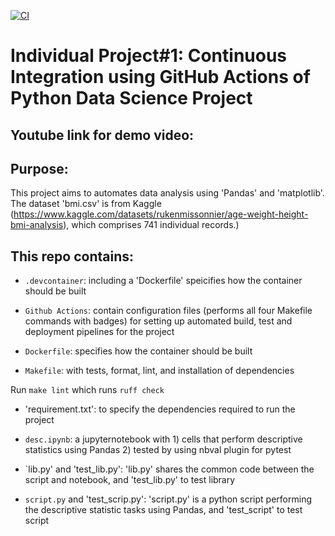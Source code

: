 [![CI](https://github.com/nogibjj/python-ruff-template/actions/workflows/cicd.yml/badge.svg)](https://github.com/nogibjj/python-ruff-template/actions/workflows/cicd.yml)
# Individual Project#1: Continuous Integration using GitHub Actions of Python Data Science Project
## Youtube link for demo video:

## Purpose:
This project aims to automates data analysis using 'Pandas' and 'matplotlib'. The dataset 'bmi.csv' is from Kaggle (https://www.kaggle.com/datasets/rukenmissonnier/age-weight-height-bmi-analysis), which comprises 741 individual records.)

## This repo contains:
* `.devcontainer`: including a 'Dockerfile' speicifies how the container should be built

* `Github Actions`: contain configuration files (performs all four Makefile commands with badges) for setting up automated build, test and deployment pipelines for the project

* `Dockerfile`: specifies how the container should be built

* `Makefile`:  with tests, format, lint, and installation of dependencies

Run `make lint` which runs `ruff check`

* 'requirement.txt': to specify the dependencies required to run the project

* `desc.ipynb`: a jupyternotebook with 1) cells that perform descriptive statistics using Pandas 2) tested by using nbval plugin for pytest

* `lib.py' and 'test_lib.py': 'lib.py' shares the common code between the script and notebook, and 'test_lib.py' to test library

* `script.py` and 'test_scrip.py': 'script.py' is a python script performing the descriptive statistic tasks using Pandas, and 'test_script' to test script







